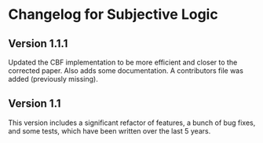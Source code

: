 # Changelog for Subjective Logic

## Version 1.1.1

Updated the CBF implementation to be more efficient and closer to the corrected paper. Also adds some documentation.
A contributors file was added (previously missing).

## Version 1.1

This version includes a significant refactor of features, a bunch of bug fixes, and some tests, which have been written over the last 5 years.

